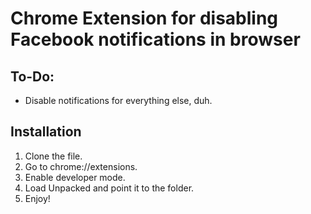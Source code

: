 # Chrome Extension for disabling Facebook notifications in browser

## To-Do:
- Disable notifications for everything else, duh.

## Installation
1. Clone the file.
2. Go to chrome://extensions.
3. Enable developer mode.
4. Load Unpacked and point it to the folder.
5. Enjoy!